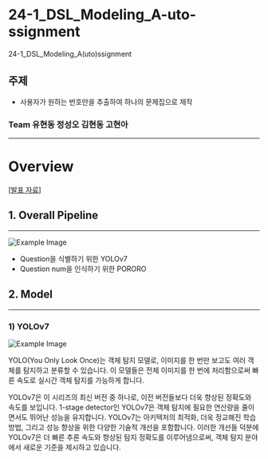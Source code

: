 # 24-1_DSL_Modeling_A-uto-ssignment
24-1_DSL_Modeling_A(uto)ssignment

## 주제
* 사용자가 원하는 번호만을 추출하여 하나의 문제집으로 제작

### Team 유현동 정성오 김현동 고현아
---
# Overview
[[발표 자료](/24-1_Modeling_CV_A(uto)ssignment.pdf)]


## 1. Overall Pipeline
---
![Example Image](/images/pipeline.png)

* Question을 식별하기 위한 YOLOv7
* Question num을 인식하기 위한 PORORO

## 2. Model
---
### 1) YOLOv7

![Example Image](/images/YOLOv7_architecture.png)

YOLO(You Only Look Once)는 객체 탐지 모델로, 이미지를 한 번만 보고도 여러 객체를 탐지하고 분류할 수 있습니다. 이 모델들은 전체 이미지를 한 번에 처리함으로써 빠른 속도로 실시간 객체 탐지를 가능하게 합니다.

YOLOv7은 이 시리즈의 최신 버전 중 하나로, 이전 버전들보다 더욱 향상된 정확도와 속도를 보입니다. 1-stage detector인 YOLOv7은 객체 탐지에 필요한 연산량을 줄이면서도 뛰어난 성능을 유지합니다. YOLOv7는 아키텍처의 최적화, 더욱 정교해진 학습 방법, 그리고 성능 향상을 위한 다양한 기술적 개선을 포함합니다. 이러한 개선들 덕분에 YOLOv7은 더 빠른 추론 속도와 향상된 탐지 정확도를 이루어냄으로써, 객체 탐지 분야에서 새로운 기준을 제시하고 있습니다.

